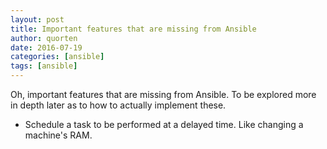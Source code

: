 ```yaml
---
layout: post
title: Important features that are missing from Ansible
author: quorten
date: 2016-07-19
categories: [ansible]
tags: [ansible]
---
```


Oh, important features that are missing from Ansible.  To be explored
more in depth later as to how to actually implement these.

* Schedule a task to be performed at a delayed time.  Like
  changing a machine's RAM.
